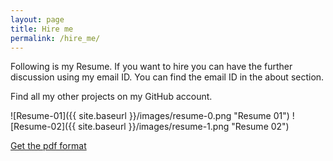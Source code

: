 ```yaml
---
layout: page
title: Hire me
permalink: /hire_me/
---
```


Following is my Resume. If you want to hire you can have the further discussion using my email ID. You can find the email ID in the about section.

Find all my other projects on my GitHub account.

![Resume-01]({{ site.baseurl }}/images/resume-0.png "Resume 01")
![Resume-02]({{ site.baseurl }}/images/resume-1.png "Resume 02")

[Get the pdf format](https://drive.google.com/file/d/0B45o27MES-STY21xa3pLRFpEZlE/view?usp=sharing)

